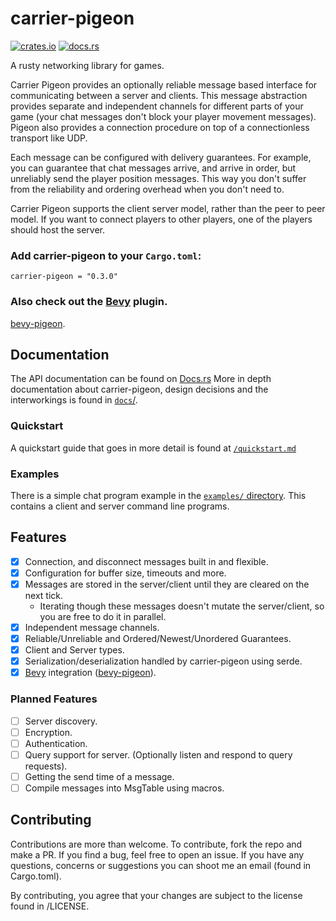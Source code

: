 # carrier-pigeon

[![crates.io](https://img.shields.io/crates/v/carrier-pigeon)](https://crates.io/crates/carrier-pigeon)
[![docs.rs](https://docs.rs/carrier-pigeon/badge.svg)](https://docs.rs/carrier-pigeon)

A rusty networking library for games.

Carrier Pigeon provides an optionally reliable message based interface for communicating between a server and clients.
This message abstraction provides separate and independent channels for different parts of your game (your chat
messages don't block your player movement messages). Pigeon also provides a connection procedure on top of a
connectionless transport like UDP.

Each message can be configured with delivery guarantees. For example, you can guarantee that chat messages arrive,
and arrive in order, but unreliably send the player position messages. This way you don't suffer from the reliability
and ordering overhead when you don't need to.

Carrier Pigeon supports the client server model, rather than the peer to peer model. If you want to connect players
to other players, one of the players should host the server.

### Add carrier-pigeon to your `Cargo.toml`:

`carrier-pigeon = "0.3.0"`

### Also check out the [Bevy](https://bevyengine.org/) plugin.

[bevy-pigeon](https://github.com/MitchellMarinoDev/bevy-pigeon).

## Documentation

The API documentation can be found on [Docs.rs](https://docs.rs/carrier-pigeon)
More in depth documentation about carrier-pigeon, design decisions and the interworkings is found in [`docs`/](docs).

### Quickstart

A quickstart guide that goes in more detail is found at [`/quickstart.md`](quickstart.md)

### Examples

There is a simple chat program example in the [`examples/` directory](examples).
This contains a client and server command line programs.

## Features

- [x] Connection, and disconnect messages built in and flexible.
- [x] Configuration for buffer size, timeouts and more.
- [x] Messages are stored in the server/client until they are cleared on the next tick.
    - Iterating though these messages doesn't mutate the server/client, so you are free to do it in parallel.
- [x] Independent message channels.
- [x] Reliable/Unreliable and Ordered/Newest/Unordered Guarantees.
- [x] Client and Server types.
- [x] Serialization/deserialization handled by carrier-pigeon using serde.
- [x] [Bevy](https://bevyengine.org/) integration ([bevy-pigeon](https://github.com/MitchellMarinoDev/bevy-pigeon)).

### Planned Features

- [ ] Server discovery.
- [ ] Encryption.
- [ ] Authentication.
- [ ] Query support for server. (Optionally listen and respond to query requests).
- [ ] Getting the send time of a message.
- [ ] Compile messages into MsgTable using macros.

## Contributing

Contributions are more than welcome. To contribute, fork the repo and make a PR.
If you find a bug, feel free to open an issue.
If you have any questions, concerns or suggestions you can shoot me an email (found in Cargo.toml).

By contributing, you agree that your changes are subject to the license found in /LICENSE.
